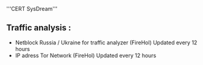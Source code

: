 '''CERT SysDream'''

Traffic analysis :
------------------

* Netblock Russia / Ukraine for traffic analyzer (FireHol) Updated every 12 hours
* IP adress Tor Network (FireHol) Updated every 12 hours




